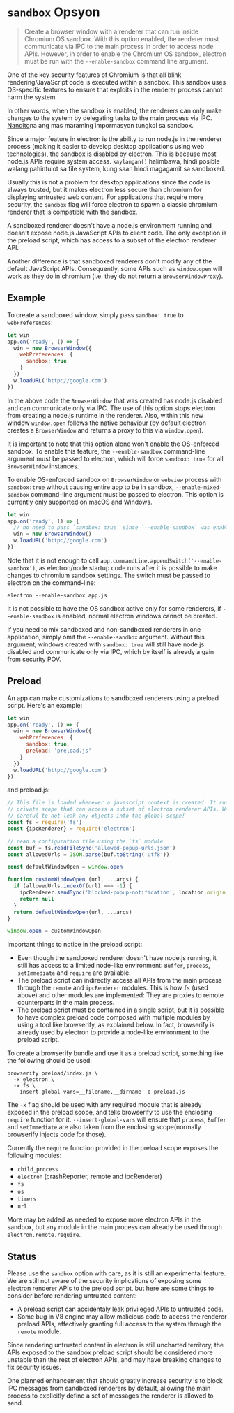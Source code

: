 # `sandbox` Opsyon

> Create a browser window with a renderer that can run inside Chromium OS sandbox. With this option enabled, the renderer must communicate via IPC to the main process in order to access node APIs. However, in order to enable the Chromium OS sandbox, electron must be run with the `--enable-sandbox` command line argument.

One of the key security features of Chromium is that all blink rendering/JavaScript code is executed within a sandbox. This sandbox uses OS-specific features to ensure that exploits in the renderer process cannot harm the system.

In other words, when the sandbox is enabled, the renderers can only make changes to the system by delegating tasks to the main process via IPC. [Nandito](https://www.chromium.org/developers/design-documents/sandbox)na ang mas maraming impormasyon tungkol sa sandbox.

Since a major feature in electron is the ability to run node.js in the renderer process (making it easier to develop desktop applications using web technologies), the sandbox is disabled by electron. This is because most node.js APIs require system access. `kaylangan()` halimbawa, hindi posible walang pahintulot sa file system, kung saan hindi magagamit sa sandboxed.

Usually this is not a problem for desktop applications since the code is always trusted, but it makes electron less secure than chromium for displaying untrusted web content. For applications that require more security, the `sandbox` flag will force electron to spawn a classic chromium renderer that is compatible with the sandbox.

A sandboxed renderer doesn't have a node.js environment running and doesn't expose node.js JavaScript APIs to client code. The only exception is the preload script, which has access to a subset of the electron renderer API.

Another difference is that sandboxed renderers don't modify any of the default JavaScript APIs. Consequently, some APIs such as `window.open` will work as they do in chromium (i.e. they do not return a `BrowserWindowProxy`).

## Example

To create a sandboxed window, simply pass `sandbox: true` to `webPreferences`:

```js
let win
app.on('ready', () => {
  win = new BrowserWindow({
    webPreferences: {
      sandbox: true
    }
  })
  w.loadURL('http://google.com')
})
```

In the above code the `BrowserWindow` that was created has node.js disabled and can communicate only via IPC. The use of this option stops electron from creating a node.js runtime in the renderer. Also, within this new window `window.open` follows the native behaviour (by default electron creates a `BrowserWindow` and returns a proxy to this via `window.open`).

It is important to note that this option alone won't enable the OS-enforced sandbox. To enable this feature, the `--enable-sandbox` command-line argument must be passed to electron, which will force `sandbox: true` for all `BrowserWindow` instances.

To enable OS-enforced sandbox on `BrowserWindow` or `webview` process with `sandbox:true` without causing entire app to be in sandbox, `--enable-mixed-sandbox` command-line argument must be passed to electron. This option is currently only supported on macOS and Windows.

```js
let win
app.on('ready', () => {
  // no need to pass `sandbox: true` since `--enable-sandbox` was enabled.
  win = new BrowserWindow()
  w.loadURL('http://google.com')
})
```

Note that it is not enough to call `app.commandLine.appendSwitch('--enable-sandbox')`, as electron/node startup code runs after it is possible to make changes to chromium sandbox settings. The switch must be passed to electron on the command-line:

    electron --enable-sandbox app.js
    

It is not possible to have the OS sandbox active only for some renderers, if `--enable-sandbox` is enabled, normal electron windows cannot be created.

If you need to mix sandboxed and non-sandboxed renderers in one application, simply omit the `--enable-sandbox` argument. Without this argument, windows created with `sandbox: true` will still have node.js disabled and communicate only via IPC, which by itself is already a gain from security POV.

## Preload

An app can make customizations to sandboxed renderers using a preload script. Here's an example:

```js
let win
app.on('ready', () => {
  win = new BrowserWindow({
    webPreferences: {
      sandbox: true,
      preload: 'preload.js'
    }
  })
  w.loadURL('http://google.com')
})
```

and preload.js:

```js
// This file is loaded whenever a javascript context is created. It runs in a
// private scope that can access a subset of electron renderer APIs. We must be
// careful to not leak any objects into the global scope!
const fs = require('fs')
const {ipcRenderer} = require('electron')

// read a configuration file using the `fs` module
const buf = fs.readFileSync('allowed-popup-urls.json')
const allowedUrls = JSON.parse(buf.toString('utf8'))

const defaultWindowOpen = window.open

function customWindowOpen (url, ...args) {
  if (allowedUrls.indexOf(url) === -1) {
    ipcRenderer.sendSync('blocked-popup-notification', location.origin, url)
    return null
  }
  return defaultWindowOpen(url, ...args)
}

window.open = customWindowOpen
```

Important things to notice in the preload script:

- Even though the sandboxed renderer doesn't have node.js running, it still has access to a limited node-like environment: `Buffer`, `process`, `setImmediate` and `require` are available.
- The preload script can indirectly access all APIs from the main process through the `remote` and `ipcRenderer` modules. This is how `fs` (used above) and other modules are implemented: They are proxies to remote counterparts in the main process.
- The preload script must be contained in a single script, but it is possible to have complex preload code composed with multiple modules by using a tool like browserify, as explained below. In fact, browserify is already used by electron to provide a node-like environment to the preload script.

To create a browserify bundle and use it as a preload script, something like the following should be used:

    browserify preload/index.js \
      -x electron \
      -x fs \
      --insert-global-vars=__filename,__dirname -o preload.js
    

The `-x` flag should be used with any required module that is already exposed in the preload scope, and tells browserify to use the enclosing `require` function for it. `--insert-global-vars` will ensure that `process`, `Buffer` and `setImmediate` are also taken from the enclosing scope(normally browserify injects code for those).

Currently the `require` function provided in the preload scope exposes the following modules:

- `child_process`
- `electron` (crashReporter, remote and ipcRenderer)
- `fs`
- `os`
- `timers`
- `url`

More may be added as needed to expose more electron APIs in the sandbox, but any module in the main process can already be used through `electron.remote.require`.

## Status

Please use the `sandbox` option with care, as it is still an experimental feature. We are still not aware of the security implications of exposing some electron renderer APIs to the preload script, but here are some things to consider before rendering untrusted content:

- A preload script can accidentaly leak privileged APIs to untrusted code.
- Some bug in V8 engine may allow malicious code to access the renderer preload APIs, effectively granting full access to the system through the `remote` module.

Since rendering untrusted content in electron is still uncharted territory, the APIs exposed to the sandbox preload script should be considered more unstable than the rest of electron APIs, and may have breaking changes to fix security issues.

One planned enhancement that should greatly increase security is to block IPC messages from sandboxed renderers by default, allowing the main process to explicitly define a set of messages the renderer is allowed to send.